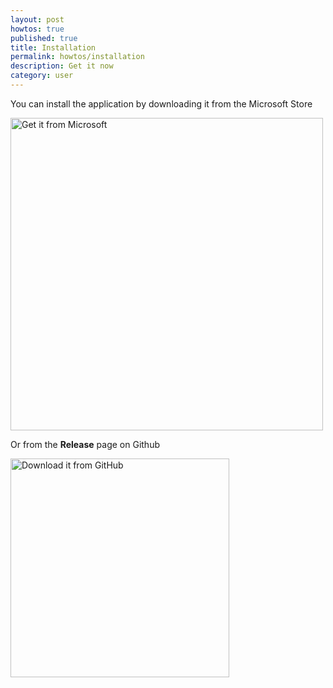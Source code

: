 ```yaml
---
layout: post
howtos: true
published: true
title: Installation
permalink: howtos/installation
description: Get it now
category: user
---
```


You can install the application by downloading it from the Microsoft Store

<img src="https://i.imgur.com/TkhBuFn.png" alt="Get it from Microsoft" width="500">

Or from the **Release** page on Github

<a href="https://github.com/flyve-mdm/windows-mdm-dashboard/releases"><img src="https://assets-cdn.github.com/images/modules/logos_page/GitHub-Mark.png" alt="Download it from GitHub" width="350"></a>
